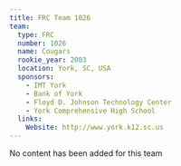 ```yaml
---
title: FRC Team 1026
team:
  type: FRC
  number: 1026
  name: Cougars
  rookie_year: 2003
  location: York, SC, USA
  sponsors:
    - IMT York
    - Bank of York
    - Floyd D. Johnson Technology Center
    - York Comprehensive High School
  links:
    Website: http://www.york.k12.sc.us
---
```

No content has been added for this team